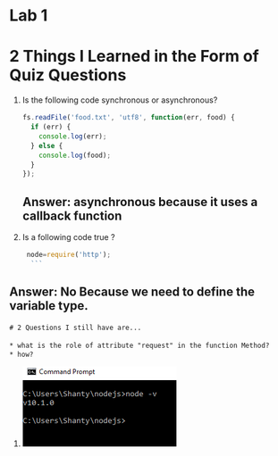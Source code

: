 # Lab 1


# 2 Things I Learned in the Form of Quiz Questions

1.  Is the following code synchronous or asynchronous?

    ```js
    fs.readFile('food.txt', 'utf8', function(err, food) {
      if (err) {
        console.log(err);
      } else {
        console.log(food);
      }
    });
    ```

    ## Answer: asynchronous because it uses a callback function

1. 	Is a following code true  ?

       ```js
        node=require('http');
         ```
 ## Answer: No Because we need to define the variable type.
    # 2 Questions I still have are...

    * what is the role of attribute "request" in the function Method?
    * how?

1.  ![node -v](./images/version.PNG)
